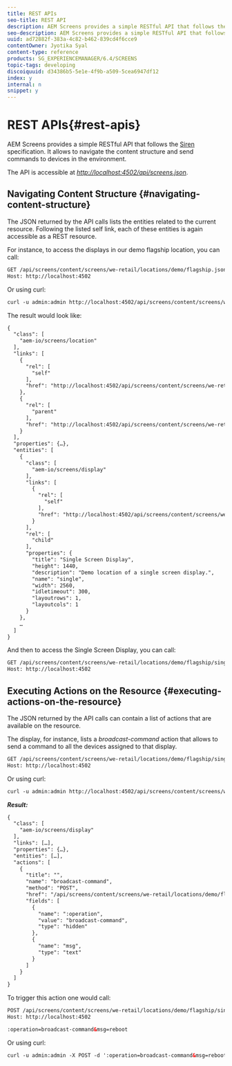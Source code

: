 ```yaml
---
title: REST APIs
seo-title: REST API
description: AEM Screens provides a simple RESTful API that follows the Siren specification. Follow this page to learn how to navigate the content structure and send commands to devices in the environment.
seo-description: AEM Screens provides a simple RESTful API that follows the Siren specification. Follow this page to learn how to navigate the content structure and send commands to devices in the environment.
uuid: ad72882f-383a-4c82-b462-839cd4f6cce9
contentOwner: Jyotika Syal
content-type: reference
products: SG_EXPERIENCEMANAGER/6.4/SCREENS
topic-tags: developing
discoiquuid: d34386b5-5e1e-4f9b-a509-5cea6947df12
index: y
internal: n
snippet: y
---
```


# REST APIs{#rest-apis}

AEM Screens provides a simple RESTful API that follows the [Siren](https://github.com/kevinswiber/siren) specification. It allows to navigate the content structure and send commands to devices in the environment.

The API is accessible at [*http://localhost:4502/api/screens.json*](http://localhost:4502/api/screens.json).

## Navigating Content Structure {#navigating-content-structure}

The JSON returned by the API calls lists the entities related to the current resource. Following the listed self link, each of these entities is again accessible as a REST resource.

For instance, to access the displays in our demo flagship location, you can call:

```xml
GET /api/screens/content/screens/we-retail/locations/demo/flagship.json HTTP/1.1
Host: http://localhost:4502
```

Or using curl:

```xml
curl -u admin:admin http://localhost:4502/api/screens/content/screens/we-retail/locations/demo/flagship.json
```

The result would look like:

```xml
{
  "class": [
    "aem-io/screens/location"
  ],
  "links": [
    {
      "rel": [
        "self"
      ],
      "href": "http://localhost:4502/api/screens/content/screens/we-retail/locations/demo/flagship.json"
    },
    {
      "rel": [
        "parent"
      ],
      "href": "http://localhost:4502/api/screens/content/screens/we-retail/locations/demo.json"
    }
  ],
  "properties": {…},
  "entities": [
    {
      "class": [
        "aem-io/screens/display"
      ],
      "links": [
        {
          "rel": [
            "self"
          ],
          "href": "http://localhost:4502/api/screens/content/screens/we-retail/locations/demo/flagship/single.json"
        }
      ],
      "rel": [
        "child"
      ],
      "properties": {
        "title": "Single Screen Display",
        "height": 1440,
        "description": "Demo location of a single screen display.",
        "name": "single",
        "width": 2560,
        "idletimeout": 300,
        "layoutrows": 1,
        "layoutcols": 1
      }
    },
    …
  ]
}
```

And then to access the Single Screen Display, you can call:

```xml
GET /api/screens/content/screens/we-retail/locations/demo/flagship/single.json HTTP/1.1
Host: http://localhost:4502
```

## Executing Actions on the Resource {#executing-actions-on-the-resource}

The JSON returned by the API calls can contain a list of actions that are available on the resource.

The display, for instance, lists a *broadcast-command* action that allows to send a command to all the devices assigned to that display.

```xml
GET /api/screens/content/screens/we-retail/locations/demo/flagship/single.json HTTP/1.1
Host: http://localhost:4502
```

Or using curl:

```xml
curl -u admin:admin http://localhost:4502/api/screens/content/screens/we-retail/locations/demo/flagship/single.json
```

***Result:***

```xml
{
  "class": [
    "aem-io/screens/display"
  ],
  "links": […],
  "properties": {…},
  "entities": […],
  "actions": [
    {
      "title": "",
      "name": "broadcast-command",
      "method": "POST",
      "href": "/api/screens/content/screens/we-retail/locations/demo/flagship/single",
      "fields": [
        {
          "name": ":operation",
          "value": "broadcast-command",
          "type": "hidden"
        },
        {
          "name": "msg",
          "type": "text"
        }
      ]
    }
  ]
}
```

To trigger this action one would call:

```xml
POST /api/screens/content/screens/we-retail/locations/demo/flagship/single.json HTTP/1.1
Host: http://localhost:4502

:operation=broadcast-command&msg=reboot
```

Or using curl:

```xml
curl -u admin:admin -X POST -d ':operation=broadcast-command&msg=reboot' http://localhost:4502/api/screens/content/screens/we-retail/locations/demo/flagship/single.json
```

